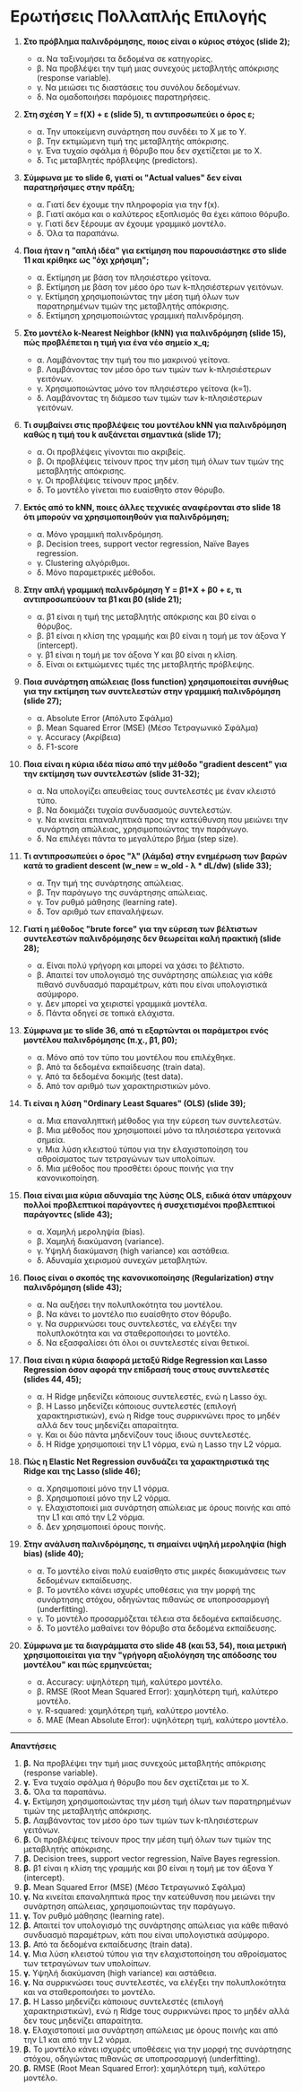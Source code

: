 # **Ερωτήσεις Πολλαπλής Επιλογής**

1.  **Στο πρόβλημα παλινδρόμησης, ποιος είναι ο κύριος στόχος (slide 2);**
    *   α. Να ταξινομήσει τα δεδομένα σε κατηγορίες.
    *   β. Να προβλέψει την τιμή μιας συνεχούς μεταβλητής απόκρισης (response variable).
    *   γ. Να μειώσει τις διαστάσεις του συνόλου δεδομένων.
    *   δ. Να ομαδοποιήσει παρόμοιες παρατηρήσεις.

2.  **Στη σχέση Y = f(X) + ε (slide 5), τι αντιπροσωπεύει ο όρος ε;**
    *   α. Την υποκείμενη συνάρτηση που συνδέει το X με το Y.
    *   β. Την εκτιμώμενη τιμή της μεταβλητής απόκρισης.
    *   γ. Ένα τυχαίο σφάλμα ή θόρυβο που δεν σχετίζεται με το X.
    *   δ. Τις μεταβλητές πρόβλεψης (predictors).

3.  **Σύμφωνα με το slide 6, γιατί οι "Actual values" δεν είναι παρατηρήσιμες στην πράξη;**
    *   α. Γιατί δεν έχουμε την πληροφορία για την f(x).
    *   β. Γιατί ακόμα και ο καλύτερος εξοπλισμός θα έχει κάποιο θόρυβο.
    *   γ. Γιατί δεν ξέρουμε αν έχουμε γραμμικό μοντέλο.
    *   δ. Όλα τα παραπάνω.

4.  **Ποια ήταν η "απλή ιδέα" για εκτίμηση που παρουσιάστηκε στο slide 11 και κρίθηκε ως "όχι χρήσιμη";**
    *   α. Εκτίμηση με βάση τον πλησιέστερο γείτονα.
    *   β. Εκτίμηση με βάση τον μέσο όρο των k-πλησιέστερων γειτόνων.
    *   γ. Εκτίμηση χρησιμοποιώντας την μέση τιμή όλων των παρατηρημένων τιμών της μεταβλητής απόκρισης.
    *   δ. Εκτίμηση χρησιμοποιώντας γραμμική παλινδρόμηση.

5.  **Στο μοντέλο k-Nearest Neighbor (kNN) για παλινδρόμηση (slide 15), πώς προβλέπεται η τιμή για ένα νέο σημείο x\_q;**
    *   α. Λαμβάνοντας την τιμή του πιο μακρινού γείτονα.
    *   β. Λαμβάνοντας τον μέσο όρο των τιμών των k-πλησιέστερων γειτόνων.
    *   γ. Χρησιμοποιώντας μόνο τον πλησιέστερο γείτονα (k=1).
    *   δ. Λαμβάνοντας τη διάμεσο των τιμών των k-πλησιέστερων γειτόνων.

6.  **Τι συμβαίνει στις προβλέψεις του μοντέλου kNN για παλινδρόμηση καθώς η τιμή του k αυξάνεται σημαντικά (slide 17);**
    *   α. Οι προβλέψεις γίνονται πιο ακριβείς.
    *   β. Οι προβλέψεις τείνουν προς την μέση τιμή όλων των τιμών της μεταβλητής απόκρισης.
    *   γ. Οι προβλέψεις τείνουν προς μηδέν.
    *   δ. Το μοντέλο γίνεται πιο ευαίσθητο στον θόρυβο.

7.  **Εκτός από το kNN, ποιες άλλες τεχνικές αναφέρονται στο slide 18 ότι μπορούν να χρησιμοποιηθούν για παλινδρόμηση;**
    *   α. Μόνο γραμμική παλινδρόμηση.
    *   β. Decision trees, support vector regression, Naïve Bayes regression.
    *   γ. Clustering αλγόριθμοι.
    *   δ. Μόνο παραμετρικές μέθοδοι.

8.  **Στην απλή γραμμική παλινδρόμηση Y = β1\*X + β0 + ε, τι αντιπροσωπεύουν τα β1 και β0 (slide 21);**
    *   α. β1 είναι η τιμή της μεταβλητής απόκρισης και β0 είναι ο θόρυβος.
    *   β. β1 είναι η κλίση της γραμμής και β0 είναι η τομή με τον άξονα Υ (intercept).
    *   γ. β1 είναι η τομή με τον άξονα Υ και β0 είναι η κλίση.
    *   δ. Είναι οι εκτιμώμενες τιμές της μεταβλητής πρόβλεψης.

9.  **Ποια συνάρτηση απώλειας (loss function) χρησιμοποιείται συνήθως για την εκτίμηση των συντελεστών στην γραμμική παλινδρόμηση (slide 27);**
    *   α. Absolute Error (Απόλυτο Σφάλμα)
    *   β. Mean Squared Error (MSE) (Μέσο Τετραγωνικό Σφάλμα)
    *   γ. Accuracy (Ακρίβεια)
    *   δ. F1-score

10. **Ποια είναι η κύρια ιδέα πίσω από την μέθοδο "gradient descent" για την εκτίμηση των συντελεστών (slide 31-32);**
    *   α. Να υπολογίζει απευθείας τους συντελεστές με έναν κλειστό τύπο.
    *   β. Να δοκιμάζει τυχαία συνδυασμούς συντελεστών.
    *   γ. Να κινείται επαναληπτικά προς την κατεύθυνση που μειώνει την συνάρτηση απώλειας, χρησιμοποιώντας την παράγωγο.
    *   δ. Να επιλέγει πάντα το μεγαλύτερο βήμα (step size).

11. **Τι αντιπροσωπεύει ο όρος "λ" (λάμδα) στην ενημέρωση των βαρών κατά το gradient descent (w\_new = w\_old - λ \* dL/dw) (slide 33);**
    *   α. Την τιμή της συνάρτησης απώλειας.
    *   β. Την παράγωγο της συνάρτησης απώλειας.
    *   γ. Τον ρυθμό μάθησης (learning rate).
    *   δ. Τον αριθμό των επαναλήψεων.

12. **Γιατί η μέθοδος "brute force" για την εύρεση των βέλτιστων συντελεστών παλινδρόμησης δεν θεωρείται καλή πρακτική (slide 28);**
    *   α. Είναι πολύ γρήγορη και μπορεί να χάσει το βέλτιστο.
    *   β. Απαιτεί τον υπολογισμό της συνάρτησης απώλειας για κάθε πιθανό συνδυασμό παραμέτρων, κάτι που είναι υπολογιστικά ασύμφορο.
    *   γ. Δεν μπορεί να χειριστεί γραμμικά μοντέλα.
    *   δ. Πάντα οδηγεί σε τοπικά ελάχιστα.

13. **Σύμφωνα με το slide 36, από τι εξαρτώνται οι παράμετροι ενός μοντέλου παλινδρόμησης (π.χ., β1, β0);**
    *   α. Μόνο από τον τύπο του μοντέλου που επιλέχθηκε.
    *   β. Από τα δεδομένα εκπαίδευσης (train data).
    *   γ. Από τα δεδομένα δοκιμής (test data).
    *   δ. Από τον αριθμό των χαρακτηριστικών μόνο.

14. **Τι είναι η λύση "Ordinary Least Squares" (OLS) (slide 39);**
    *   α. Μια επαναληπτική μέθοδος για την εύρεση των συντελεστών.
    *   β. Μια μέθοδος που χρησιμοποιεί μόνο τα πλησιέστερα γειτονικά σημεία.
    *   γ. Μια λύση κλειστού τύπου για την ελαχιστοποίηση του αθροίσματος των τετραγώνων των υπολοίπων.
    *   δ. Μια μέθοδος που προσθέτει όρους ποινής για την κανονικοποίηση.

15. **Ποια είναι μια κύρια αδυναμία της λύσης OLS, ειδικά όταν υπάρχουν πολλοί προβλεπτικοί παράγοντες ή συσχετισμένοι προβλεπτικοί παράγοντες (slide 43);**
    *   α. Χαμηλή μεροληψία (bias).
    *   β. Χαμηλή διακύμανση (variance).
    *   γ. Υψηλή διακύμανση (high variance) και αστάθεια.
    *   δ. Αδυναμία χειρισμού συνεχών μεταβλητών.

16. **Ποιος είναι ο σκοπός της κανονικοποίησης (Regularization) στην παλινδρόμηση (slide 43);**
    *   α. Να αυξήσει την πολυπλοκότητα του μοντέλου.
    *   β. Να κάνει το μοντέλο πιο ευαίσθητο στον θόρυβο.
    *   γ. Να συρρικνώσει τους συντελεστές, να ελέγξει την πολυπλοκότητα και να σταθεροποιήσει το μοντέλο.
    *   δ. Να εξασφαλίσει ότι όλοι οι συντελεστές είναι θετικοί.

17. **Ποια είναι η κύρια διαφορά μεταξύ Ridge Regression και Lasso Regression όσον αφορά την επίδρασή τους στους συντελεστές (slides 44, 45);**
    *   α. Η Ridge μηδενίζει κάποιους συντελεστές, ενώ η Lasso όχι.
    *   β. Η Lasso μηδενίζει κάποιους συντελεστές (επιλογή χαρακτηριστικών), ενώ η Ridge τους συρρικνώνει προς το μηδέν αλλά δεν τους μηδενίζει απαραίτητα.
    *   γ. Και οι δύο πάντα μηδενίζουν τους ίδιους συντελεστές.
    *   δ. Η Ridge χρησιμοποιεί την L1 νόρμα, ενώ η Lasso την L2 νόρμα.

18. **Πώς η Elastic Net Regression συνδυάζει τα χαρακτηριστικά της Ridge και της Lasso (slide 46);**
    *   α. Χρησιμοποιεί μόνο την L1 νόρμα.
    *   β. Χρησιμοποιεί μόνο την L2 νόρμα.
    *   γ. Ελαχιστοποιεί μια συνάρτηση απώλειας με όρους ποινής και από την L1 και από την L2 νόρμα.
    *   δ. Δεν χρησιμοποιεί όρους ποινής.

19. **Στην ανάλυση παλινδρόμησης, τι σημαίνει υψηλή μεροληψία (high bias) (slide 40);**
    *   α. Το μοντέλο είναι πολύ ευαίσθητο στις μικρές διακυμάνσεις των δεδομένων εκπαίδευσης.
    *   β. Το μοντέλο κάνει ισχυρές υποθέσεις για την μορφή της συνάρτησης στόχου, οδηγώντας πιθανώς σε υποπροσαρμογή (underfitting).
    *   γ. Το μοντέλο προσαρμόζεται τέλεια στα δεδομένα εκπαίδευσης.
    *   δ. Το μοντέλο μαθαίνει τον θόρυβο στα δεδομένα εκπαίδευσης.

20. **Σύμφωνα με τα διαγράμματα στο slide 48 (και 53, 54), ποια μετρική χρησιμοποιείται για την "γρήγορη αξιολόγηση της απόδοσης του μοντέλου" και πώς ερμηνεύεται;**
    *   α. Accuracy: υψηλότερη τιμή, καλύτερο μοντέλο.
    *   β. RMSE (Root Mean Squared Error): χαμηλότερη τιμή, καλύτερο μοντέλο.
    *   γ. R-squared: χαμηλότερη τιμή, καλύτερο μοντέλο.
    *   δ. MAE (Mean Absolute Error): υψηλότερη τιμή, καλύτερο μοντέλο.

---

**Απαντήσεις**

1.  **β.** Να προβλέψει την τιμή μιας συνεχούς μεταβλητής απόκρισης (response variable).
2.  **γ.** Ένα τυχαίο σφάλμα ή θόρυβο που δεν σχετίζεται με το X.
3.  **δ.** Όλα τα παραπάνω.
4.  **γ.** Εκτίμηση χρησιμοποιώντας την μέση τιμή όλων των παρατηρημένων τιμών της μεταβλητής απόκρισης.
5.  **β.** Λαμβάνοντας τον μέσο όρο των τιμών των k-πλησιέστερων γειτόνων.
6.  **β.** Οι προβλέψεις τείνουν προς την μέση τιμή όλων των τιμών της μεταβλητής απόκρισης.
7.  **β.** Decision trees, support vector regression, Naïve Bayes regression.
8.  **β.** β1 είναι η κλίση της γραμμής και β0 είναι η τομή με τον άξονα Υ (intercept).
9.  **β.** Mean Squared Error (MSE) (Μέσο Τετραγωνικό Σφάλμα)
10. **γ.** Να κινείται επαναληπτικά προς την κατεύθυνση που μειώνει την συνάρτηση απώλειας, χρησιμοποιώντας την παράγωγο.
11. **γ.** Τον ρυθμό μάθησης (learning rate).
12. **β.** Απαιτεί τον υπολογισμό της συνάρτησης απώλειας για κάθε πιθανό συνδυασμό παραμέτρων, κάτι που είναι υπολογιστικά ασύμφορο.
13. **β.** Από τα δεδομένα εκπαίδευσης (train data).
14. **γ.** Μια λύση κλειστού τύπου για την ελαχιστοποίηση του αθροίσματος των τετραγώνων των υπολοίπων.
15. **γ.** Υψηλή διακύμανση (high variance) και αστάθεια.
16. **γ.** Να συρρικνώσει τους συντελεστές, να ελέγξει την πολυπλοκότητα και να σταθεροποιήσει το μοντέλο.
17. **β.** Η Lasso μηδενίζει κάποιους συντελεστές (επιλογή χαρακτηριστικών), ενώ η Ridge τους συρρικνώνει προς το μηδέν αλλά δεν τους μηδενίζει απαραίτητα.
18. **γ.** Ελαχιστοποιεί μια συνάρτηση απώλειας με όρους ποινής και από την L1 και από την L2 νόρμα.
19. **β.** Το μοντέλο κάνει ισχυρές υποθέσεις για την μορφή της συνάρτησης στόχου, οδηγώντας πιθανώς σε υποπροσαρμογή (underfitting).
20. **β.** RMSE (Root Mean Squared Error): χαμηλότερη τιμή, καλύτερο μοντέλο.

